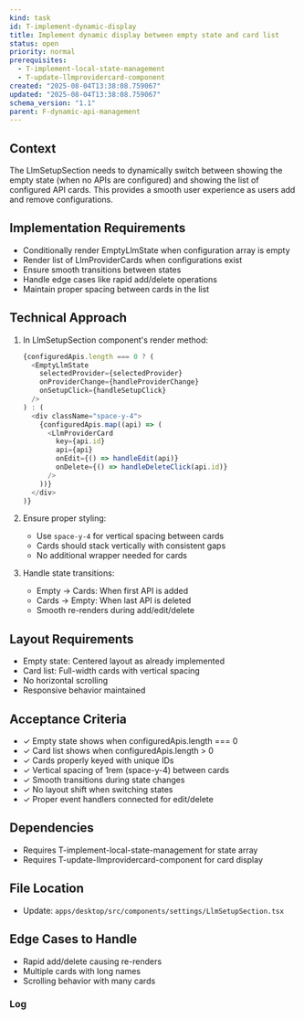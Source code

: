 ```yaml
---
kind: task
id: T-implement-dynamic-display
title: Implement dynamic display between empty state and card list
status: open
priority: normal
prerequisites:
  - T-implement-local-state-management
  - T-update-llmprovidercard-component
created: "2025-08-04T13:38:08.759067"
updated: "2025-08-04T13:38:08.759067"
schema_version: "1.1"
parent: F-dynamic-api-management
---
```


## Context

The LlmSetupSection needs to dynamically switch between showing the empty state (when no APIs are configured) and showing the list of configured API cards. This provides a smooth user experience as users add and remove configurations.

## Implementation Requirements

- Conditionally render EmptyLlmState when configuration array is empty
- Render list of LlmProviderCards when configurations exist
- Ensure smooth transitions between states
- Handle edge cases like rapid add/delete operations
- Maintain proper spacing between cards in the list

## Technical Approach

1. In LlmSetupSection component's render method:

   ```typescript
   {configuredApis.length === 0 ? (
     <EmptyLlmState
       selectedProvider={selectedProvider}
       onProviderChange={handleProviderChange}
       onSetupClick={handleSetupClick}
     />
   ) : (
     <div className="space-y-4">
       {configuredApis.map((api) => (
         <LlmProviderCard
           key={api.id}
           api={api}
           onEdit={() => handleEdit(api)}
           onDelete={() => handleDeleteClick(api.id)}
         />
       ))}
     </div>
   )}
   ```

2. Ensure proper styling:
   - Use `space-y-4` for vertical spacing between cards
   - Cards should stack vertically with consistent gaps
   - No additional wrapper needed for cards

3. Handle state transitions:
   - Empty → Cards: When first API is added
   - Cards → Empty: When last API is deleted
   - Smooth re-renders during add/edit/delete

## Layout Requirements

- Empty state: Centered layout as already implemented
- Card list: Full-width cards with vertical spacing
- No horizontal scrolling
- Responsive behavior maintained

## Acceptance Criteria

- ✓ Empty state shows when configuredApis.length === 0
- ✓ Card list shows when configuredApis.length > 0
- ✓ Cards properly keyed with unique IDs
- ✓ Vertical spacing of 1rem (space-y-4) between cards
- ✓ Smooth transitions during state changes
- ✓ No layout shift when switching states
- ✓ Proper event handlers connected for edit/delete

## Dependencies

- Requires T-implement-local-state-management for state array
- Requires T-update-llmprovidercard-component for card display

## File Location

- Update: `apps/desktop/src/components/settings/LlmSetupSection.tsx`

## Edge Cases to Handle

- Rapid add/delete causing re-renders
- Multiple cards with long names
- Scrolling behavior with many cards

### Log
